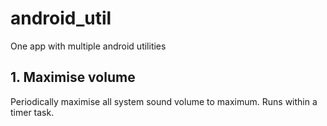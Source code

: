 # android_util
One app with multiple android utilities
## 1. Maximise volume
Periodically maximise all system sound volume to maximum. Runs within a timer task.
